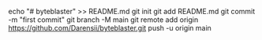 echo "# byteblaster" >> README.md
git init
git add README.md
git commit -m "first commit"
git branch -M main
git remote add origin https://github.com/Darensii/byteblaster.git
push -u origin main
